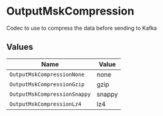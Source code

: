 # OutputMskCompression

Codec to use to compress the data before sending to Kafka


## Values

| Name                         | Value                        |
| ---------------------------- | ---------------------------- |
| `OutputMskCompressionNone`   | none                         |
| `OutputMskCompressionGzip`   | gzip                         |
| `OutputMskCompressionSnappy` | snappy                       |
| `OutputMskCompressionLz4`    | lz4                          |
